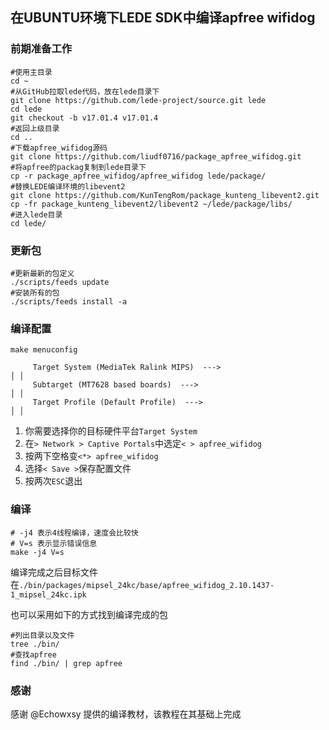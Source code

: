 ## 在UBUNTU环境下LEDE SDK中编译apfree wifidog

### 前期准备工作

```shell
#使用主目录
cd ~
#从GitHub拉取lede代码，放在lede目录下
git clone https://github.com/lede-project/source.git lede
cd lede
git checkout -b v17.01.4 v17.01.4
#返回上级目录
cd ..
#下载apfree_wifidog源码
git clone https://github.com/liudf0716/package_apfree_wifidog.git 
#将apfree的packag复制到lede目录下
cp -r package_apfree_wifidog/apfree_wifidog lede/package/
#替换LEDE编译环境的libevent2
git clone https://github.com/KunTengRom/package_kunteng_libevent2.git
cp -fr package_kunteng_libevent2/libevent2 ~/lede/package/libs/
#进入lede目录
cd lede/
```

### 更新包

```shell
#更新最新的包定义
./scripts/feeds update
#安装所有的包
./scripts/feeds install -a
```

### 编译配置

```shell
make menuconfig

     Target System (MediaTek Ralink MIPS)  --->                                                  │ │   
     Subtarget (MT7628 based boards)  --->                                                       │ │   
     Target Profile (Default Profile)  --->                                                      │ │                       
```



1. 你需要选择你的目标硬件平台`Target System`
2. 在`> Network > Captive Portals`中选定`< > apfree_wifidog`
3. 按两下空格变`<*> apfree_wifidog`
4. 选择`< Save >`保存配置文件
5. 按两次`ESC`退出

### 编译

```shell
# -j4 表示4线程编译，速度会比较快
# V=s 表示显示错误信息
make -j4 V=s
```

编译完成之后目标文件在`./bin/packages/mipsel_24kc/base/apfree_wifidog_2.10.1437-1_mipsel_24kc.ipk`

也可以采用如下的方式找到编译完成的包

```shell
#列出目录以及文件
tree ./bin/ 
#查找apfree
find ./bin/ | grep apfree
```

### 感谢
感谢 @Echowxsy 提供的编译教材，该教程在其基础上完成
